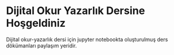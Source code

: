 # Dijital Okur Yazarlık Dersine Hoşgeldiniz
Dijital okur-yazarlık dersi için jupyter notebookta oluşturulmuş ders dökümanları paylaşım yeridir.